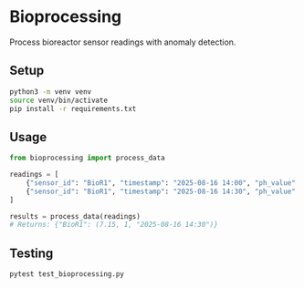 # Bioprocessing

Process bioreactor sensor readings with anomaly detection.

## Setup

```bash
python3 -m venv venv
source venv/bin/activate
pip install -r requirements.txt
```

## Usage

```python
from bioprocessing import process_data

readings = [
    {"sensor_id": "BioR1", "timestamp": "2025-08-16 14:00", "ph_value": 7.2, "temperature": 37.5},
    {"sensor_id": "BioR1", "timestamp": "2025-08-16 14:30", "ph_value": 7.1, "temperature": 45.0}
]

results = process_data(readings)
# Returns: {"BioR1": (7.15, 1, "2025-08-16 14:30")}
```

## Testing

```bash
pytest test_bioprocessing.py
```
